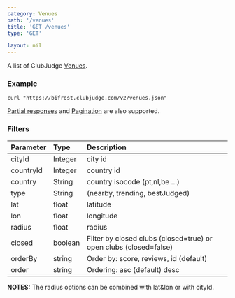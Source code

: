 ```yaml
---
category: Venues
path: '/venues'
title: 'GET /venues'
type: 'GET'

layout: nil
---
```


A list of ClubJudge [Venues](#/venue-model).

### Example

```
curl "https://bifrost.clubjudge.com/v2/venues.json"
```

[Partial responses](#/partial-responses)
and [Pagination](#/pagination) are also supported.

### Filters

| Parameter  |   Type  |                 Description                  |
| :--------- | :------ | :------------------------------------------- |
| cityId     | Integer | city id                                      |
| countryId  | Integer | country id                                   |
| country    | String  | country isocode (pt,nl,be ...)               |
| type       | String  | (nearby, trending, bestJudged)               |
| lat        | float   | latitude                                     |
| lon        | float   | longitude                                    |
| radius     | float   | radius                                       |
| closed     | boolean | Filter by closed clubs (closed=true) or open clubs (closed=false) |
| orderBy    | string  | Order by: score, reviews, id (default)       |
| order      | string  | Ordering: asc (default) desc                 |


**NOTES:**  The radius options can be combined with lat&lon or with cityId.
